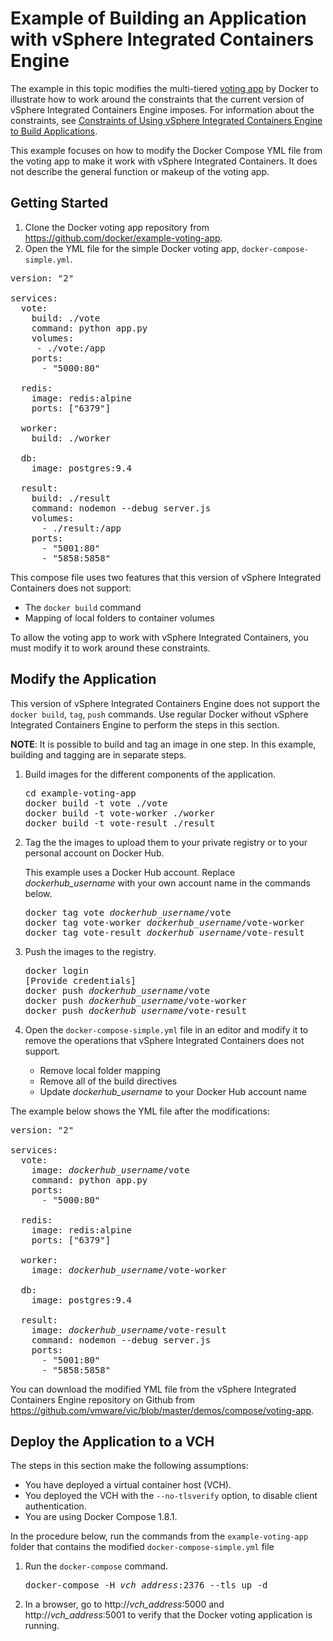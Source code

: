 # Example of Building an Application with vSphere Integrated Containers Engine #

The example in this topic modifies the multi-tiered [voting app](https://github.com/docker/example-voting-app) by Docker to illustrate how to work around the constraints that the current version of vSphere Integrated Containers Engine imposes. For information about the constraints, see [Constraints of Using vSphere Integrated Containers Engine to Build Applications](constraints_using_vic.md). 

This example focuses on how to modify the Docker Compose YML file from the voting app to make it work with vSphere Integrated Containers. It does not describe the general function or makeup of the voting app.  

## Getting Started ##

1. Clone the Docker voting app repository from https://github.com/docker/example-voting-app.
2. Open the YML file for the simple Docker voting app, `docker-compose-simple.yml`.

<pre>
version: "2"

services:
  vote:
    build: ./vote
    command: python app.py
    volumes:
     - ./vote:/app
    ports:
      - "5000:80"

  redis:
    image: redis:alpine
    ports: ["6379"]

  worker:
    build: ./worker

  db:
    image: postgres:9.4

  result:
    build: ./result
    command: nodemon --debug server.js
    volumes:
      - ./result:/app
    ports:
      - "5001:80"
      - "5858:5858"
</pre>

This compose file uses two features that this version of vSphere Integrated Containers does not support:

- The `docker build` command
- Mapping of local folders to container volumes 

To allow the voting app to work with vSphere Integrated Containers, you must modify it to work around these constraints. 

## Modify the Application ##

This version of vSphere Integrated Containers Engine does not support the `docker build`, `tag`, `push` commands. Use regular Docker without vSphere Integrated Containers Engine to perform the steps in this section.

**NOTE**: It is possible to build and tag an image in one step. In this example, building and tagging are in separate steps.

1. Build images for the different components of the application.

   <pre>cd example-voting-app  
   docker build -t vote ./vote  
   docker build -t vote-worker ./worker  
   docker build -t vote-result ./result</pre>

2. Tag the the images to upload them to your private registry or to your personal account on Docker Hub. 
   
   This example uses a Docker Hub account. Replace <i>dockerhub_username</i> with your own account name in the commands below.

   <pre>docker tag vote <i>dockerhub_username</i>/vote  
   docker tag vote-worker <i>dockerhub_username</i>/vote-worker  
   docker tag vote-result <i>dockerhub_username</i>/vote-result</pre>
    
3. Push the images to the registry.

   <pre>docker login 
   [Provide credentials] 
   docker push <i>dockerhub_username</i>/vote  
   docker push <i>dockerhub_username</i>/vote-worker  
   docker push <i>dockerhub_username</i>/vote-result</pre> 

4. Open the `docker-compose-simple.yml` file in an editor and modify it to remove the operations that vSphere Integrated Containers does not support.

    - Remove local folder mapping
    - Remove all of the build directives
    - Update <i>dockerhub_username</i> to your Docker Hub account name 

The example below shows the YML file after the modifications:
 
<pre>
version: "2"

services:
  vote:
    image: <i>dockerhub_username</i>/vote
    command: python app.py
    ports:
      - "5000:80"

  redis:
    image: redis:alpine
    ports: ["6379"]

  worker:
    image: <i>dockerhub_username</i>/vote-worker

  db:
    image: postgres:9.4

  result:
    image: <i>dockerhub_username</i>/vote-result
    command: nodemon --debug server.js
    ports:
      - "5001:80"
      - "5858:5858"
</pre>

You can download the modified YML file from the vSphere Integrated Containers Engine repository on Github from https://github.com/vmware/vic/blob/master/demos/compose/voting-app. 

## Deploy the Application to a VCH ##

The steps in this section make the following assumptions:

- You have deployed a virtual container host (VCH).
- You deployed the VCH with the `--no-tlsverify` option, to disable client authentication.
- You are using Docker Compose 1.8.1.

In the procedure below, run the commands from the `example-voting-app`  folder that contains the modified `docker-compose-simple.yml` file

1. Run the `docker-compose` command.

	<pre>docker-compose -H <i>vch_address</i>:2376 --tls up -d</pre>

2. In a browser, go to http://*vch_address*:5000 and http://*vch_address*:5001 to verify that the Docker voting application is running.

